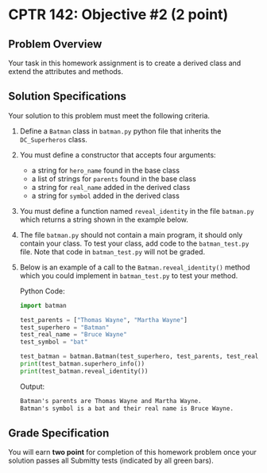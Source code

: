 # CPTR 142: Objective #2 (2 point)

## Problem Overview

Your task in this homework assignment is to create a derived class and extend the attributes and methods.

## Solution Specifications

Your solution to this problem must meet the following criteria.

1. Define a `Batman` class in `batman.py` python file that inherits the `DC_Superheros` class.

1. You must define a constructor that accepts four arguments:

    * a string for `hero_name` found in the base class
    * a list of strings for `parents` found in the base class
    * a string for `real_name` added in the derived class
    * a string for `symbol` added in the derived class

1. You must define a function named `reveal_identity` in the file `batman.py` which returns a string shown in the example below.

1. The file `batman.py` should not contain a main program, it should only contain your class.
   To test your class, add code to the `batman_test.py` file.
   Note that code in `batman_test.py` will not be graded.

1. Below is an example of a call to the `Batman.reveal_identity()` method which you could implement in `batman_test.py` to test your method.

    Python Code:
    
    ```python
    import batman

    test_parents = ["Thomas Wayne", "Martha Wayne"]
    test_superhero = "Batman"
    test_real_name = "Bruce Wayne"
    test_symbol = "bat"

    test_batman = batman.Batman(test_superhero, test_parents, test_real_name, test_symbol)
    print(test_batman.superhero_info())
    print(test_batman.reveal_identity())
    ```

    Output:
    ```html
    Batman's parents are Thomas Wayne and Martha Wayne.
    Batman's symbol is a bat and their real name is Bruce Wayne.
    ```

## Grade Specification

You will earn **two point** for completion of this homework problem once your solution passes all Submitty tests (indicated by all green bars).
